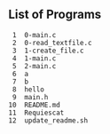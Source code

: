 ## List of Programs

     1	0-main.c
     2	0-read_textfile.c
     3	1-create_file.c
     4	1-main.c
     5	2-main.c
     6	a
     7	b
     8	hello
     9	main.h
    10	README.md
    11	Requiescat
    12	update_readme.sh
